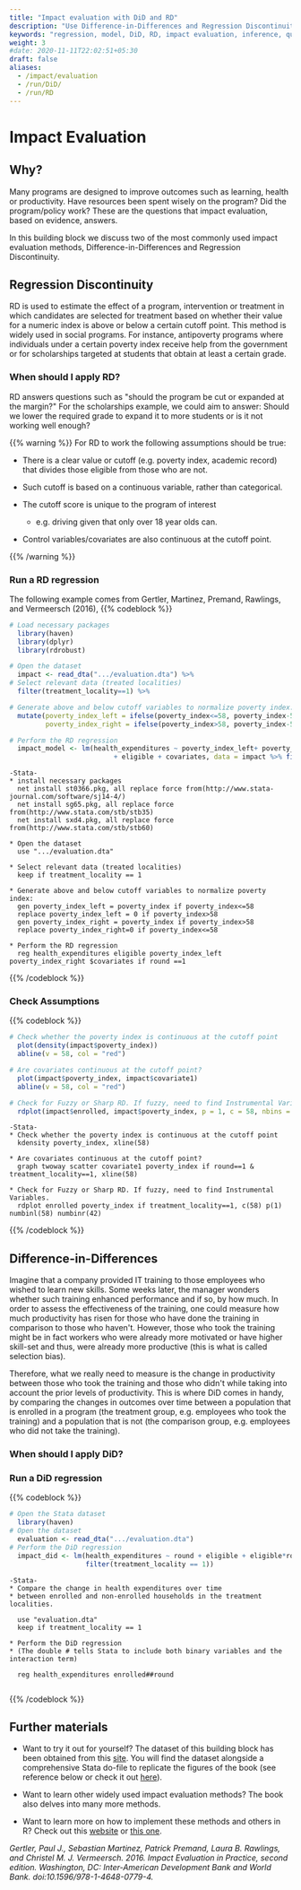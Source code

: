 ```yaml
---
title: "Impact evaluation with DiD and RD"
description: "Use Difference-in-Differences and Regression Discontinuity Design to evaluate impacts of quasi-experiments"
keywords: "regression, model, DiD, RD, impact evaluation, inference, quasi-experiment"
weight: 3
#date: 2020-11-11T22:02:51+05:30
draft: false
aliases:
  - /impact/evaluation
  - /run/DiD/
  - /run/RD
---
```

# Impact Evaluation

## Why?

Many programs are designed to improve outcomes such as learning, health or productivity. Have resources been spent wisely on the program? Did the program/policy work? These are the questions that impact evaluation, based on evidence, answers.    

In this building block we discuss two of the most commonly used impact evaluation methods, Difference-in-Differences and Regression Discontinuity.

## Regression Discontinuity

RD is used to estimate the effect of a program, intervention or treatment in which candidates are selected for treatment based on whether their value for a numeric index is above or below a certain cutoff point. This method is widely used in social programs. For instance, antipoverty programs where individuals under a certain poverty index receive help from the government or for scholarships targeted at students that obtain at least a certain grade.



### When should I apply RD?

RD answers questions such as "should the program be cut or expanded at the margin?" For the scholarships example, we could aim to answer: Should we lower the required grade to expand it to more students or is it not working well enough?

{{% warning %}}
For RD to work the following assumptions should be true:

 - There is a clear value or cutoff (e.g. poverty index, academic record) that divides those eligible from those who are not.

 - Such cutoff is based on a continuous variable, rather than categorical.

 - The cutoff score is unique to the program of interest
    - e.g. driving given that only over 18 year olds can.

 - Control variables/covariates are also continuous at the cutoff point.


{{% /warning %}}


### Run a RD regression

The following example comes from Gertler, Martinez, Premand, Rawlings, and Vermeersch (2016),
{{% codeblock %}}

```R
# Load necessary packages
  library(haven)
  library(dplyr)
  library(rdrobust)

# Open the dataset
  impact <- read_dta(".../evaluation.dta") %>%
# Select relevant data (treated localities)
  filter(treatment_locality==1) %>%

# Generate above and below cutoff variables to normalize poverty index:
  mutate(poverty_index_left = ifelse(poverty_index<=58, poverty_index-58, 0),
         poverty_index_right = ifelse(poverty_index>58, poverty_index-58, 0))

# Perform the RD regression
  impact_model <- lm(health_expenditures ~ poverty_index_left+ poverty_index_right
                          + eligible + covariates, data = impact %>% filter(round ==1))

```

```
-Stata-
* install necessary packages
  net install st0366.pkg, all replace force from(http://www.stata-journal.com/software/sj14-4/)
  net install sg65.pkg, all replace force from(http://www.stata.com/stb/stb35)
  net install sxd4.pkg, all replace force from(http://www.stata.com/stb/stb60)

* Open the dataset
  use ".../evaluation.dta"

* Select relevant data (treated localities)
  keep if treatment_locality == 1

* Generate above and below cutoff variables to normalize poverty index:
  gen poverty_index_left = poverty_index if poverty_index<=58
  replace poverty_index_left = 0 if poverty_index>58
  gen poverty_index_right = poverty_index if poverty_index>58
  replace poverty_index_right=0 if poverty_index<=58

* Perform the RD regression
  reg health_expenditures eligible poverty_index_left poverty_index_right $covariates if round ==1

```
{{% /codeblock %}}


### Check Assumptions

{{% codeblock %}}

```R
# Check whether the poverty index is continuous at the cutoff point
  plot(density(impact$poverty_index))
  abline(v = 58, col = "red")

# Are covariates continuous at the cutoff point?
  plot(impact$poverty_index, impact$covariate1)
  abline(v = 58, col = "red")

# Check for Fuzzy or Sharp RD. If fuzzy, need to find Instrumental Variables.
  rdplot(impact$enrolled, impact$poverty_index, p = 1, c = 58, nbins = c(58, 42))
```

```
-Stata-
* Check whether the poverty index is continuous at the cutoff point
  kdensity poverty_index, xline(58)

* Are covariates continuous at the cutoff point?
  graph twoway scatter covariate1 poverty_index if round==1 & treatment_locality==1, xline(58)

* Check for Fuzzy or Sharp RD. If fuzzy, need to find Instrumental Variables.
  rdplot enrolled poverty_index if treatment_locality==1, c(58) p(1) numbinl(58) numbinr(42)
```
{{% /codeblock %}}


## Difference-in-Differences
Imagine that a company provided IT training to those employees who wished to learn new skills. Some weeks later, the manager wonders whether such training enhanced performance and if so, by how much. In order to assess the effectiveness of the training, one could measure how much productivity has risen for those who have done the training in comparison to those who haven't. However, those who took the training might be in fact workers who were already more motivated or have higher skill-set and thus, were already more productive (this is what is called selection bias).

Therefore, what we really need to measure is the change in productivity between those who took the training and those who didn't while taking into account the prior levels of productivity. This is where DiD comes in handy, by comparing the changes in outcomes over time between a population that is enrolled in a program (the treatment group, e.g. employees who took the training) and a population that is not (the comparison group, e.g. employees who did not take the training).

### When should I apply DiD?

### Run a DiD regression
{{% codeblock %}}

```R
# Open the Stata dataset
  library(haven)
# Open the dataset
  evaluation <- read_dta(".../evaluation.dta")
# Perform the DiD regression
  impact_did <- lm(health_expenditures ~ round + eligible + eligible*round, data= evaluation %>%
                   filter(treatment_locality == 1))

```

```
-Stata-
* Compare the change in health expenditures over time
* between enrolled and non-enrolled households in the treatment localities.

  use "evaluation.dta"
  keep if treatment_locality == 1

* Perform the DiD regression
* (The double # tells Stata to include both binary variables and the interaction term)

  reg health_expenditures enrolled##round


```
{{% /codeblock %}}

## Further materials
- Want to try it out for yourself? The dataset of this building block has been obtained from this [site](https://www.worldbank.org/en/programs/sief-trust-fund/publication/impact-evaluation-in-practice). You will find the dataset alongside a comprehensive Stata do-file to replicate the figures of the book (see reference below or check it out [here](https://openknowledge.worldbank.org/bitstream/handle/10986/25030/9781464807794.pdf?sequence=2&isAllowed=y)).

- Want to learn other widely used impact evaluation methods? The book also delves into many more methods.

- Want to learn more on how to implement these methods and others in R? Check out this [website](https://bookdown.org/aschmi11/causal_inf/regression-discontinuity.html) or [this one](https://bookdown.org/ccolonescu/RPoE4/).

*Gertler, Paul J., Sebastian Martinez, Patrick Premand, Laura B. Rawlings, and Christel M. J. Vermeersch. 2016. Impact Evaluation in Practice, second edition. Washington, DC: Inter-American Development Bank and World Bank. doi:10.1596/978-1-4648-0779-4.*
